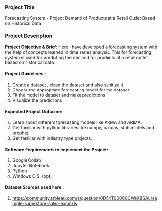 ### Project Title

Forecasting System - Project Demand of Products at a Retail Outlet Based on Historical Data
### Project Description
**Project Objective & Brief**: Here i have developed a forecasting system with the help of concepts learned in time series analysis. This for forecasting system is used for predicting the demand for products at a retail outlet based on historical data.

#### Project Guidelines :
1. Create a dataset , clean the dataset and also sanitize it.
2. Choose the appropriate forecasting model for the dataset.
3. Fit the model to dataset and make predictions
4. Visualize the predictions

#### Expected Project Outcome:
1. Learn about different forecasting models like ARMA and ARIMA.
2. Get familiar with python libraries like numpy, pandas, statsmodels and prophet.
3. Get familiar with industry type projects.

#### Software Requirements to Implement the Project:
1. Google Collab
2. Jupyter Notebook
3. Python
4. Windows O.S. (opt)

#### Dataset  Sources used here :
1. https://community.tableau.com/s/question/0D54T00000CWeX8SAL/sample-superstore-sales-excelxls
